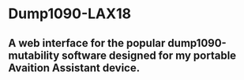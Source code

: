 # Dump1090-LAX18
## A web interface for the popular dump1090-mutability software designed for my portable Avaition Assistant device.